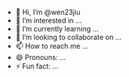 - 👋 Hi, I’m @wen23jiu
- 👀 I’m interested in ...
- 🌱 I’m currently learning ...
- 💞️ I’m looking to collaborate on ...
- 📫 How to reach me ...
- 😄 Pronouns: ...
- ⚡ Fun fact: ...

<!---
wen23jiu/wen23jiu is a ✨ special ✨ repository because its `README.md` (this file) appears on your GitHub profile.
You can click the Preview link to take a look at your changes.
--->
